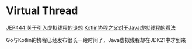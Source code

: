 # Virtual Thread

[JEP444:关于引入虚拟线程的设想](https://openjdk.org/jeps/444)
[Kotlin协程之父对于Java虚拟线程的看法](https://www.jvm-weekly.com/p/what-does-roman-elizarov-coroutines?sd=pf)

Go与Kotlin的协程已经发布很长一段时间了，Java虚拟线程却在JDK21中才到来